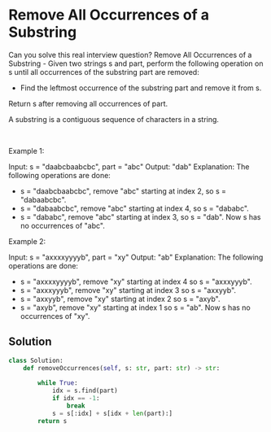 # Remove All Occurrences of a Substring

Can you solve this real interview question? Remove All Occurrences of a Substring - Given two strings s and part, perform the following operation on s until all occurrences of the substring part are removed:

 * Find the leftmost occurrence of the substring part and remove it from s.

Return s after removing all occurrences of part.

A substring is a contiguous sequence of characters in a string.

 

Example 1:


Input: s = "daabcbaabcbc", part = "abc"
Output: "dab"
Explanation: The following operations are done:
- s = "daabcbaabcbc", remove "abc" starting at index 2, so s = "dabaabcbc".
- s = "dabaabcbc", remove "abc" starting at index 4, so s = "dababc".
- s = "dababc", remove "abc" starting at index 3, so s = "dab".
Now s has no occurrences of "abc".


Example 2:


Input: s = "axxxxyyyyb", part = "xy"
Output: "ab"
Explanation: The following operations are done:
- s = "axxxxyyyyb", remove "xy" starting at index 4 so s = "axxxyyyb".
- s = "axxxyyyb", remove "xy" starting at index 3 so s = "axxyyb".
- s = "axxyyb", remove "xy" starting at index 2 so s = "axyb".
- s = "axyb", remove "xy" starting at index 1 so s = "ab".
Now s has no occurrences of "xy".

## Solution
```py
class Solution:
    def removeOccurrences(self, s: str, part: str) -> str:
        
        while True:
            idx = s.find(part)
            if idx == -1:
                break
            s = s[:idx] + s[idx + len(part):]
        return s
```
